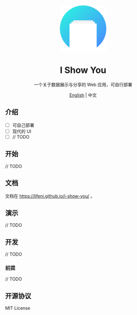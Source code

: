 <p align="center">
  <img width="150px" alt="Logo" src="logo.svg" />
</p>

<h1 align="center">I Show You</h1>
<p align="center">一个关于数据展示与分享的 Web 应用，可自行部署</p>
<p align="center"><a href="README.md">English</a> | 中文</p>

## 介绍

- [ ] 可自己部署
- [ ] 现代的 UI
- [ ] // TODO

## 开始

// TODO

## 文档

文档在 https://lifeni.github.io/i-show-you/ 。

## 演示

// TODO

## 开发

// TODO

### 前提

// TODO

## 开源协议 

MIT License